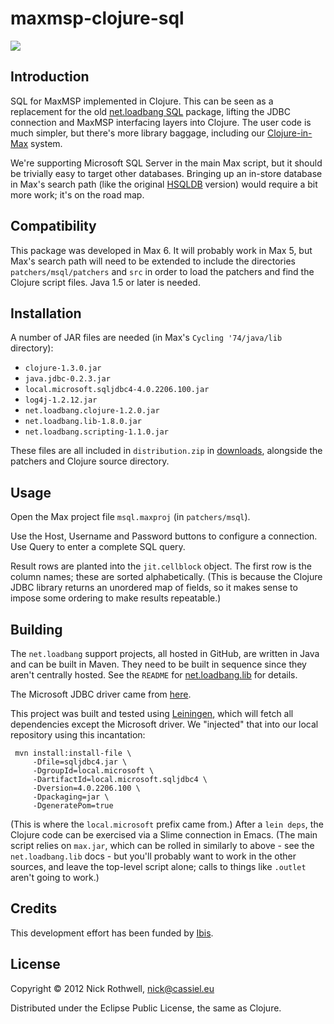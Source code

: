 # maxmsp-clojure-sql

<img src="https://github.com/downloads/cassiel/maxmsp-clojure-sql/splash.jpg" />

## Introduction

SQL for MaxMSP implemented in Clojure. This can be seen
as a replacement for the old [net.loadbang SQL][loadbang-sql] package,
lifting the JDBC connection and MaxMSP interfacing layers into
Clojure. The user code is much simpler, but there's more library
baggage, including our [Clojure-in-Max][loadbang-clojure] system.

We're supporting Microsoft SQL Server in the main Max script, but it
should be trivially easy to target other databases. Bringing up an
in-store database in Max's search path (like the original [HSQLDB][hsqldb]
version) would require a bit more work; it's on the road map.

## Compatibility

This package was developed in Max 6. It will probably work in Max 5, but
Max's search path will need to be extended to include the directories
`patchers/msql/patchers` and `src` in order to load the patchers and
find the Clojure script files. Java 1.5 or later is needed.

## Installation

A number of JAR files are needed (in Max's `Cycling '74/java/lib`
directory):

- `clojure-1.3.0.jar`
- `java.jdbc-0.2.3.jar`
- `local.microsoft.sqljdbc4-4.0.2206.100.jar`
- `log4j-1.2.12.jar`
- `net.loadbang.clojure-1.2.0.jar`
- `net.loadbang.lib-1.8.0.jar`
- `net.loadbang.scripting-1.1.0.jar`

These files are all included in `distribution.zip` in
[downloads][downloads], alongside the patchers and Clojure source
directory.

## Usage

Open the Max project file `msql.maxproj` (in `patchers/msql`).

Use the Host, Username and Password buttons to configure a
connection. Use Query to enter a complete SQL query.

Result rows are planted into the `jit.cellblock` object. The first row
is the column names; these are sorted alphabetically. (This is because
the Clojure JDBC library returns an unordered map of fields, so it makes
sense to impose some ordering to make results repeatable.)

## Building

The `net.loadbang` support projects, all hosted in GitHub, are written
in Java and can be built in Maven. They need to be built in sequence
since they aren't centrally hosted. See the `README` for
[net.loadbang.lib][loadbang-lib] for details.

The Microsoft JDBC driver came from [here][ms-jdbc].

This project was built and tested using [Leiningen][lein], which will fetch all
dependencies except the Microsoft driver. We "injected" that into our
local repository using this incantation:

     mvn install:install-file \
         -Dfile=sqljdbc4.jar \
         -DgroupId=local.microsoft \
         -DartifactId=local.microsoft.sqljdbc4 \
         -Dversion=4.0.2206.100 \
         -Dpackaging=jar \
         -DgeneratePom=true

(This is where the `local.microsoft` prefix came from.) After a `lein
deps`, the Clojure code can be exercised via a Slime connection in
Emacs. (The main script relies on `max.jar`, which can be rolled in
similarly to above - see the `net.loadbang.lib` docs - but you'll
probably want to work in the other sources, and leave the top-level
script alone; calls to things like `.outlet` aren't going to work.)

## Credits

This development effort has been funded by [Ibis][ibis].

## License

Copyright © 2012 Nick Rothwell, nick@cassiel.eu

Distributed under the Eclipse Public License, the same as Clojure.

[loadbang-sql]: http://www.loadbang.net/space/Software/net.loadbang-SQL
[loadbang-clojure]: https://github.com/cassiel/net.loadbang.clojure
[loadbang-lib]: https://github.com/cassiel/net.loadbang.lib
[ibis]: http://www.ibis.dk/
[hsqldb]: http://hsqldb.org/
[downloads]: https://github.com/cassiel/maxmsp-clojure-sql/downloads
[ms-jdbc]: http://www.microsoft.com/en-us/download/details.aspx?id=11774
[lein]: https://github.com/technomancy/leiningen
